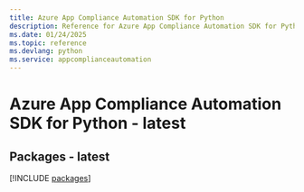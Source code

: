 ```yaml
---
title: Azure App Compliance Automation SDK for Python
description: Reference for Azure App Compliance Automation SDK for Python
ms.date: 01/24/2025
ms.topic: reference
ms.devlang: python
ms.service: appcomplianceautomation
---
```

# Azure App Compliance Automation SDK for Python - latest
## Packages - latest
[!INCLUDE [packages](app-compliance-automation-index.md)]